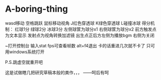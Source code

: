 # A-boring-thing
wasd移动 空格跳跃 鼠标移动视角
J红色穿透球 K绿色穿透球 L碰撞冰球
得分机制：
红球1分 绿球2分 冰球3分
左侧球筐为球分x1  右侧球筐为球分x2
前方触发点为文本显示
发射点为视角转换加滤镜
出生点正后方左侧为播放bgm 右侧为关闭

~打开控制台 输入stat fps可查看帧数
alt+f4退出
卡的话重进几次就不卡了
只可用windows系统打开

P.S.跳虚空就重开吧


这是试做瞎几把研究草稿本般的粪作，，，
                                                                           ——呵后有呵

